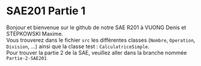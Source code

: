 # SAE201 Partie 1
Bonjour et bienvenue sur le github de notre SAE R201 à VUONG Denis et STEPKOWSKI Maxime.<br /> Vous trouverez dans le fichier <code>src</code> les différentes classes (<code>Nombre</code>, <code>Operation</code>, <code>Division</code>, ...) ainsi que la classe test : <code>CalculatriceSimple</code>.
<br/>
Pour trouver la partie 2 de la SAE, veuillez aller dans la branche nommée <code>Partie-2-SAE201</code>
